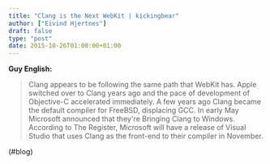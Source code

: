 ```yaml
---
title: "Clang is the Next WebKit | kickingbear"
author: ["Eivind Hjertnes"]
draft: false
type: "post"
date: 2015-10-26T01:00:00+01:00
---
```


**Guy English:**

> Clang appears to be following the same path that WebKit has. Apple
> switched over to Clang years ago and the pace of development of
> Objective-C accelerated immediately. A few years ago Clang became the
> default compiler for FreeBSD, displacing GCC. In early May Microsoft
> announced that they're Bringing Clang to Windows. According to The
> Register, Microsoft will have a release of Visual Studio that uses
> Clang as the front-end to their compiler in November.

(#blog)
